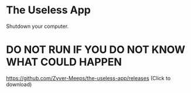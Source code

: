 # The Useless App
Shutdown your computer.

# DO NOT RUN IF YOU DO NOT KNOW WHAT COULD HAPPEN


https://github.com/Zyver-Meeps/the-useless-app/releases (Click to download)
